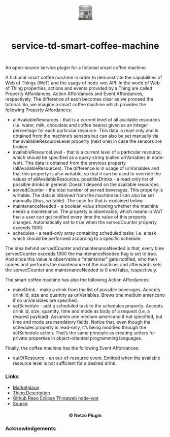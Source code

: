 <div align="center">
  <a href="https://netzo.io" target="_blank" >
    <img height="50" src="https://raw.githubusercontent.com/netzoio/netzo/main/plugins/services/service-td-smart-coffee-machine/src/assets/icon.png" style="margin: 12px 0px" />
  </a>

  <h1 style="padding: 6px 0px 24px 0px">service-td-smart-coffee-machine</h1>
</div>

An open-source service plugin for a fictional smart coffee machine.

A fictional smart coffee machine in order to demonstrate the capabilities of Web of Things (WoT) and the usage of node-wot API. In the world of Web of Thing properties, actions and events provided by a Thing are called Property Affordances, Action Affordances and Event Affordances, respectively. The difference of each becomes clear as we proceed the tutorial. So, we imagine a smart coffee machine which provides the following Property Affordances:

- allAvailableResources - that is a current level of all available resources (i.e. water, milk, chocolate and coffee beans) given as an integer percentage for each particular resource. This data is read-only and is obtained from the machine’s sensors but can also be set manually via the availableResourceLevel property (next one) in case the sensors are broken.
- availableResourceLevel - that is a current level of a particular resource, which should be specified as a query string (called uriVariables in node-wot). This data is obtained from the previous property (allAvailableResources). The difference is in usage of uriVariables and that this property is also writable, so that it can be used to override the values of allAvailableResources.
possibleDrinks - a read-only list of possible drinks in general. Doesn’t depend on the available resources.
- servedCounter - the total number of served beverages. This property is writable. The data is obtained from the machine but can also be set manually (thus, writable). The case for that is explained below.
- maintenanceNeeded - a boolean value showing whether the machine needs a maintenance. The property is observable, which means in WoT that a user can get notified every time the value of this property changes. Automatically set to true when the servedCounter property exceeds 1000.
- schedules - a read-only array containing scheduled tasks, i.e. a task which should be performed according to a specific schedule.

The idea behind servedCounter and maintenanceNeeded is that, every time servedCounter exceeds 1000 the maintenanceNeeded flag is set to true. And since this value is observable a “maintainer” gets notified, who then comes and performs the maintenance of the machine, and afterwards sets the servedCounter and maintenanceNeeded to 0 and false, respectively.

The smart coffee machine has also the following Action Affordances:

- makeDrink - make a drink from the list of possible beverages. Accepts drink id, size and quantity as uriVariables. Brews one medium americano if no uriVariables are specified.
- setSchedule - add a scheduled task to the schedules property. Accepts drink id, size, quantity, time and mode as body of a request (i.e. a request payload). Assumes one medium americano if not specified, but time and mode are mandatory fields. Notice that, even though the schedules property is read-only, it’s being modified through the setSchedule action. That’s the same principle as creating setters for private properties in object-oriented programming languages.

Finally, the coffee machine has the following Event Affordances:

- outOfResource - an out-of-resource event. Emitted when the available resource level is not sufficient for a desired drink.

### Links

- [Marketplace](https://app.netzo.io/marketplace/service-td-smart-coffee-machine)
- [Thing Description](http://plugfest.thingweb.io:8083/smart-coffee-machine)
- [Github Repo Eclipse Thingweb node-wot](https://github.com/eclipse/thingweb.node-wot)
- [Source](http://plugfest.thingweb.io/examples/smart-coffee-machine.html)

<div align="center">
  <h4>© Netzo Plugin</h4>
</div>

### Acknowledgements
